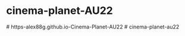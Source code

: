 # cinema-planet-AU22
#   h t t p s - a l e x 8 8 g . g i t h u b . i o - C i n e m a - P l a n e t - A U 2 2  
 #   c i n e m a - p l a n e t - a u 2 2  
 